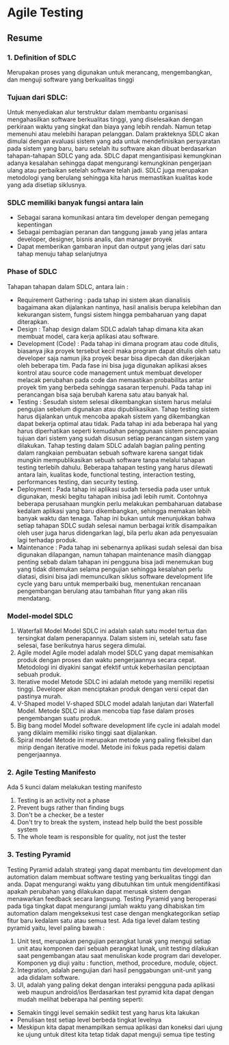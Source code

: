 # Agile Testing
## Resume

### 1. Definition of SDLC 

Merupakan proses yang digunakan untuk merancang, mengembangkan, dan menguji software yang berkualitas tinggi

### Tujuan dari SDLC:
Untuk menyediakan alur terstruktur dalam membantu organisasi mengahasilkan software berkualitas tinggi, yang diselesaikan dengan perkiraan waktu yang singkat dan biaya yang lebih rendah. Namun tetap memenuhi atau melebihi harapan pelanggan. Dalam prakteknya SDLC akan dimulai dengan evaluasi sistem yang ada untuk mendefinisikan persyaratan pada sistem yang baru, baru setelah itu software akan dibuat berdasarkan tahapan-tahapan SDLC yang ada. SDLC dapat mengantisipasi kemungkinan adanya kesalahan sehingga dapat mengurangi kemungkinan pengerjaan ulang atau perbaikan setelah software telah jadi. SDLC juga merupakan metodologi yang berulang sehingga kita harus memastikan kualitas kode yang ada disetiap siklusnya.

### SDLC memiliki banyak fungsi antara lain
- Sebagai sarana komunikasi antara tim developer dengan pemegang kepentingan
- Sebagai pembagian peranan dan tanggung jawab yang jelas antara developer, designer, bisnis analis, dan manager proyek
- Dapat memberikan gambaran input dan output yang jelas dari satu tahap menuju tahap selanjutnya

### Phase of SDLC
Tahapan tahapan dalam SDLC, antara lain :
- Requirement Gathering : pada tahap ini sistem akan dianalisis bagaimana akan dijalankan nantinya, hasil analisis berupa kelebihan dan kekurangan sistem, fungsi sistem hingga pembaharuan yang dapat diterapkan. 
- Design : Tahap design dalam SDLC adalah tahap dimana kita akan membuat model, cara kerja aplikasi atau software.
- Development (Code) : Pada tahap ini dimana program atau code ditulis, biasanya jika proyek tersebut kecil maka program dapat ditulis oleh satu developer saja namun jika proyek besar bisa dipecah dan dikerjakan oleh beberapa tim. Pada fase ini bisa juga digunakan aplikasi akses kontrol atau source code management untuk membuat developer melacak perubahan pada code dan memastikan probabilitas antar proyek tim yang berbeda sehingga sasaran terpenuhi. Pada tahap ini perancangan bisa saja berubah karena satu atau banyak hal.
- Testing : Sesudah sistem selesai dikembangkan sistem harus melalui pengujian sebelum digunakan atau dipublikasikan. Tahap testing sistem harus dijalankan untuk mencoba apakah sistem yang dikembangkan dapat bekerja optimal atau tidak. Pada tahap ini ada beberapa hal yang harus diperhatikan seperti kemudahan penggunaan sistem pencapaian tujuan dari sistem yang sudah disusun setiap perancangan sistem yang dilakukan. Tahap testing dalam SDLC adalah bagian paling penting dalam rangkaian pembuatan sebuah software karena sangat tidak mungkin mempublikasikan sebuah software tanpa melalui tahapan testing terlebih dahulu. Beberapa tahapan testing yang harus dilewati antara lain, kualitas kode, functional testing, interaction testing, performances testing, dan security testing.
- Deployment : Pada tahap ini aplikasi sudah tersedia pada user untuk digunakan, meski begitu tahapan inibisa jadi lebih rumit. Contohnya beberapa perusahaan mungkin perlu melakukan pembaharuan database kedalam aplikasi yang baru dikembangkan, sehingga memakan lebih banyak waktu dan tenaga. Tahap ini bukan untuk menunjukkan bahwa setiap tahapan SDLC sudah selesai namun berbagai kritik disampaikan oleh user juga harus didengarkan lagi, bila perlu akan ada penyesuaian lagi terhadap produk.
- Maintenance : Pada tahap ini sebenarnya aplikasi sudah selesai dan bisa digunakan dilapangan, namun tahapan maintenance masih dianggap penting sebab dalam tahapan ini pengguna bisa jadi menemukan bug yang tidak ditemukan selama pengujian sehingga kesalahan perlu diatasi, disini bisa jadi memunculkan siklus software development life cycle yang baru untuk memperbaiki bug, menentukan rencanaan pengembangan berulang atau tambahan fitur yang akan rilis mendatang.

### Model-model SDLC 
1. Waterfall Model
Model SDLC ini adalah salah satu model tertua dan tersingkat dalam penerapannya. Dalam sistem ini, setelah satu fase selesai, fase berikutnya harus segera dimulai.
2. Agile model
Agile model adalah model SDLC yang dapat memisahkan produk dengan proses dan waktu pengerjaannya secara cepat. Metodologi ini diyakini sangat efektif untuk keberhasilan penciptaan sebuah produk.
3. Iterative model
Metode SDLC ini adalah metode yang memiliki repetisi tinggi. Developer akan menciptakan produk dengan versi cepat dan pastinya murah.
4. V-Shaped model
V-shaped SDLC model adalah lanjutan dari Waterfall Model. Metode SDLC ini akan mencoba tiap fase dalam proses pengembangan suatu produk.
5. Big bang model
Model software development life cycle ini adalah model yang diklaim memiliki risiko tinggi saat dijalankan.
6. Spiral model
Metode ini merupakan metode yang paling fleksibel dan mirip dengan iterative model. Metode ini fokus pada repetisi dalam pengerjaannya.

### 2. Agile Testing Manifesto
Ada 5 kunci dalam melakukan testing manifesto
1. Testing is an activity not a phase
2. Prevent bugs rather than finding bugs
3. Don't be a checker, be a tester
4. Don't try to break the system, instead help build the best possible system
5. The whole team is responsible for quality, not just the tester


### 3. Testing Pyramid
Testing Pyramid adalah strategi yang dapat membantu tim development dan automation dalam membuat software testing yang berkualitas tinggi dan anda. Dapat mengurangi waktu yang dibutuhkan tim untuk mengidentifikasi apakah perubahan yang dilakukan dapat merusak sistem dengan menawarkan feedback secara langsung. Testing Pyramid yang beroperasi pada tiga tingkat dapat mengurangi jumlah waktu yang dihabiskan tim automation dalam mengeksekusi test case dengan mengkategorikan setiap fitur baru kedalam satu atau semua test. 
Ada tiga level dalam testing pyramid yaitu, level paling bawah : 
1. Unit test, merupakan pengujian perangkat lunak yang menguji setiap unit atau komponen dari sebuah perangkat lunak, unit testing dilakukan saat pengembangan atau saat menuliskan kode program dari developer. Komponen yg diuji yaitu : function, method, procedure, module, object.
2. Integration, adalah pengujian dari hasil penggabungan unit-unit yang ada didalam software.
3. UI, adalah yang paling dekat dengan interaksi pengguna pada aplikasi web maupun android/ios
Berdasarkan test pyramid kita dapat dengan mudah melihat beberapa hal penting seperti: 
- Semakin tinggi level semakin sedikit test yang harus kita lakukan
- Penulisan test setiap level berbeda tingkat levelnya
- Meskipun kita dapat menampilkan semua aplikasi dan koneksi dari ujung ke ujung untuk ditest kita tetap tidak dapat menguji semua tipe testing


